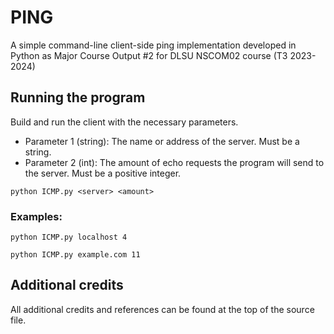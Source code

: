# PING
A simple command-line client-side ping implementation developed in Python as Major Course Output #2 for DLSU NSCOM02 course (T3 2023-2024)

## Running the program
Build and run the client with the necessary parameters.

- Parameter 1 (string): The name or address of the server. Must be a string.
- Parameter 2 (int): The amount of echo requests the program will send to the server. Must be a positive integer.
```
python ICMP.py <server> <amount>
```

### Examples:
```
python ICMP.py localhost 4
```
```
python ICMP.py example.com 11
```

## Additional credits
All additional credits and references can be found at the top of the source file.
